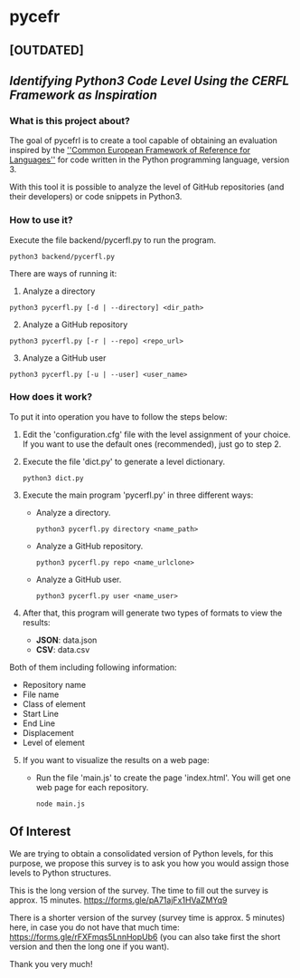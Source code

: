 # **pycefr**

## [OUTDATED]

## *Identifying Python3 Code Level Using the CERFL Framework as Inspiration*

### What is this project about?
The goal of pycefrl is to create a tool capable of obtaining an evaluation inspired by the [''Common European Framework of Reference for Languages''](https://en.wikipedia.org/wiki/Common_European_Framework_of_Reference_for_Languages) for code written in the Python programming language, version 3.

With this tool it is possible to analyze the level of GitHub repositories (and their developers) or code snippets in Python3.

### How to use it?

Execute the file backend/pycerfl.py to run the program. 

```
python3 backend/pycerfl.py
```

There are ways of running it:

1. Analyze a directory
  ```
  python3 pycerfl.py [-d | --directory] <dir_path> 
  ```

2. Analyze a GitHub repository
  ```
  python3 pycerfl.py [-r | --repo] <repo_url> 
  ```

3. Analyze a GitHub user
  ```
  python3 pycerfl.py [-u | --user] <user_name> 
  ```

### How does it work?

To put it into operation you have to follow the steps below:
1. Edit the 'configuration.cfg' file with the level assignment of your choice. If you want to use the default ones (recommended), just go to step 2.
2. Execute the file 'dict.py' to generate a level dictionary.
   ```
   python3 dict.py
   ```
3. Execute the main program 'pycerfl.py' in three different ways:

    * Analyze a directory.
      ```
      python3 pycerfl.py directory <name_path>
      ```
    * Analyze a GitHub repository.
      ```
      python3 pycerfl.py repo <name_urlclone>
      ```
    * Analyze a GitHub user.
      ```
      python3 pycerfl.py user <name_user>
      ```
4. After that, this program will generate two types of formats to view the results:
    * **JSON**: data.json
    * **CSV**: data.csv

  Both of them including following information:
  * Repository name
  * File name
  * Class of element
  * Start Line
  * End Line
  * Displacement
  * Level of element


5. If you want to visualize the results on a web page:

    * Run the file 'main.js' to create the page 'index.html'. You will get one web page for each repository.
      ```
      node main.js
      ```


## Of Interest

We are trying to obtain a consolidated version of Python levels, for this purpose, we propose this survey is to ask you how you would assign those levels to Python structures.

This is the long version of the survey. The time to fill out the survey is approx. 15 minutes. https://forms.gle/pA71ajFx1HVaZMYq9

There is a shorter version of the survey (survey time is approx. 5 minutes) here, in case you do not have that much time: https://forms.gle/rFXFmqs5LnnHopUb6 (you can also take first the short version and then the long one if you want).

Thank you very much!
